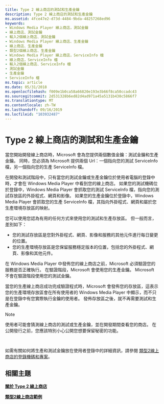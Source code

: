 ```yaml
---
title: Type 2 線上商店的測試和生產金鑰
description: Type 2 線上商店的測試和生產金鑰
ms.assetid: 4fce47e2-d73d-4484-9bda-48257268ed96
keywords:
- Windows Media Player 線上商店，測試金鑰
- 線上商店、測試金鑰
- 輸入2個線上商店、測試金鑰
- Windows Media Player 線上商店、生產金鑰
- 線上商店、生產金鑰
- 類型2個線上商店、生產金鑰
- Windows Media Player 線上商店，ServiceInfo 檔
- 線上商店，ServiceInfo 檔
- 輸入2個線上商店、ServiceInfo 檔
- 測試金鑰
- 生產金鑰
- ServiceInfo 檔
ms.topic: article
ms.date: 05/31/2018
ms.openlocfilehash: f009e1b0ca58a66820e193e3b66f8ca50ccadc43
ms.sourcegitcommit: 2d531328b6ed82d4ad971a45a5131b430c5866f7
ms.translationtype: MT
ms.contentlocale: zh-TW
ms.lasthandoff: 09/16/2019
ms.locfileid: "103932487"
---
```

# <a name="test-and-production-keys-for-a-type-2-online-store"></a>Type 2 線上商店的測試和生產金鑰

當您開始開發線上商店時，Microsoft 會為您提供兩個數值金鑰：測試金鑰和生產金鑰。 同時，您必須為 Microsoft 提供兩個 Url：一個指向您的測試 ServiceInfo 檔，另一個指向您的生產 ServiceInfo 檔。

在開發和測試階段中，只有當您的測試金鑰或生產金鑰位於使用者電腦的登錄中時，才會在 Windows Media Player 中看到您的線上商店。 如果您的測試機碼位於登錄中，Windows Media Player 會抓取您的測試 ServiceInfo 檔，指向您的測試存放區的外掛程式、網頁和影像。 如果您的生產金鑰位於登錄中，Windows Media Player 會抓取您的生產 ServiceInfo 檔，其指向外掛程式、網頁和屬於您生產環境存放區的映射。

您可以使用您認為有用的任何方式來使用您的測試和生產存放區。 但一般而言，差別如下：

-   您的測試存放區是您對外掛程式、網頁、影像和服務的其他元件進行每日變更的位置。
-   您的生產環境存放區是您保留服務穩定版本的位置，包括您的外掛程式、網頁、影像和其他元件。

在 Windows Media Player 中發佈您的線上商店之前，Microsoft 必須驗證您的服務是否正確執行。 在驗證階段，Microsoft 會使用您的生產金鑰。 Microsoft 不會在驗證階段使用您的測試金鑰。

當您的生產線上商店成功完成驗證程式時，Microsoft 會發佈您的存放區，這表示您的生產環境存放區會在所有使用者的 Windows Media Player 中顯示，而不只是在登錄中有您實際執行金鑰的使用者。 發佈存放區之後，就不再需要測試和生產金鑰。

> [!Note]  
> 使用者可能會猜測線上商店的測試或生產金鑰，並在開發期間查看您的商店。 在公開發行之前，您應該特別小心公開您想要保留秘密的功能。

 

如需有關如何將生產和測試金鑰放在使用者登錄中的詳細資訊，請參閱 [類型2線上商店的登錄機碼和專案](registry-keys-and-entries-for-a-type-2-online-store.md)。

## <a name="related-topics"></a>相關主題

<dl> <dt>

[**關於 Type 2 線上商店**](about-type-2-online-stores.md)
</dt> <dt>

[**類型2線上商店範例**](type-2-online-store-samples.md)
</dt> </dl>

 

 




